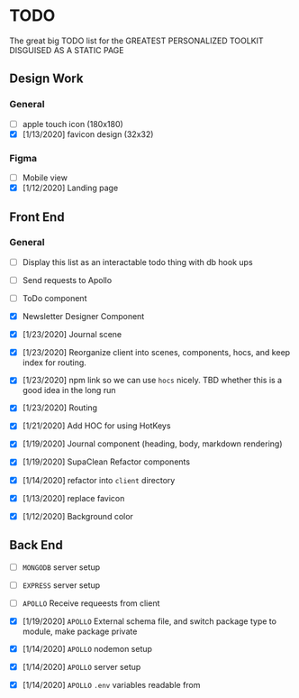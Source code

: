 # TODO

The great big TODO list for the GREATEST PERSONALIZED TOOLKIT DISGUISED AS A STATIC PAGE

## Design Work

### General
- [ ] apple touch icon (180x180)
- [x] [1/13/2020] favicon design (32x32)

### Figma
- [ ] Mobile view
- [x] [1/12/2020] Landing page

## Front End
### General
- [ ] Display this list as an interactable todo thing with db hook ups
- [ ] Send requests to Apollo
- [ ] ToDo component
- [x] Newsletter Designer Component

- [x] [1/23/2020] Journal scene
- [x] [1/23/2020] Reorganize client into scenes, components, hocs, and keep index for routing.
- [x] [1/23/2020] npm link so we can use `hocs` nicely. TBD whether this is a good idea in the long run
- [x] [1/23/2020] Routing
- [x] [1/21/2020] Add HOC for using HotKeys
- [x] [1/19/2020] Journal component (heading, body, markdown rendering)
- [x] [1/19/2020] SupaClean Refactor components
- [x] [1/14/2020] refactor into `client` directory
- [x] [1/13/2020] replace favicon
- [x] [1/12/2020] Background color

## Back End
- [ ] `MONGODB` server setup
- [ ] `EXPRESS` server setup
- [ ] `APOLLO` Receive requeests from client

- [x] [1/19/2020] `APOLLO` External schema file, and switch package type to module, make package private
- [x] [1/14/2020] `APOLLO` nodemon setup
- [x] [1/14/2020] `APOLLO` server setup
- [x] [1/14/2020] `APOLLO` `.env` variables readable from
